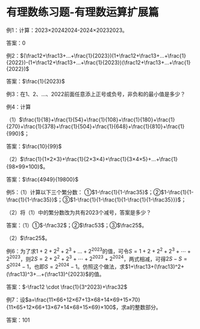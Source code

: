 # 有理数练习题-有理数运算扩展篇

例1：计算：2023×20242024-2024×20232023。

答案：0

例2：$(\frac12+\frac13+…+\frac{1}{2023})(1+\frac12+\frac13+…+\frac{1}{2022})-(1+\frac12+\frac13+…+\frac{1}{2023})(\frac12+\frac13+…+\frac{1}{2022})$

答案：$\frac{1}{2023}$

例3：在1、2、…、2022前面任意添上正号或负号，非负和的最小值是多少？

例4：计算

（1）$\frac{1}{18}+\frac{1}{54}+\frac{1}{108}+\frac{1}{180}+\frac{1}{270}+\frac{1}{378}+\frac{1}{504}+\frac{1}{648}+\frac{1}{810}+\frac{1}{990}$；

答案：$\frac{10}{99}$

（2）$\frac{1}{1×2×3}+\frac{1}{2×3×4}+\frac{1}{3×4×5}+…+\frac{1}{98×99×100}$。

答案：$\frac{4949}{19800}$

例5：（1）计算以下三个繁分数：
①$1-\frac{1}{1-\frac35}$；②$1-\frac{1}{1-\frac{1}{1-\frac35}}$；③$1-\frac{1}{1-\frac{1}{1-\frac{1}{1-\frac35}}}$；

（2）将（1）中的繁分数改为共有2023个减号，答案是多少？

答案：（1）①$-\frac32$；②$\frac53$；③$\frac25$。

（2）$\frac25$。

例6：为了求$1+2+2^2+2^3+…+2^{2023}$的值，可令$S=1+2+2^2+2^3+⋯+2^{2023}$，则$2S=2+2^2+2^3+⋯+2^{2023}+2^{2024}$，两式相减，可得$2S-S=S^{2024}-1$，也即$S=2^2024-1$。仿照这个做法，求$1+\frac13+(\frac13)^2+(\frac13)^3+…+(\frac13)^{2023}$的值。

答案：$-\frac12 \cdot \frac{1}{3^2023}+\frac32$

例7：设$a=\frac{11×66+12×67+13×68+14×69+15×70}{11×65+12×66+13×67+14×68+15×69}×100$，求a的整数部分。

答案：101